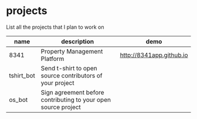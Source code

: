 # projects
List all the projects that I plan to work on

| name | description | demo
| --- | --- | --- |
| 8341 | Property Management Platform | http://8341app.github.io | 
| tshirt_bot | Send t-shirt to open source contributors of your project | |
| os_bot | Sign agreement before contributing to your open source project | | 
